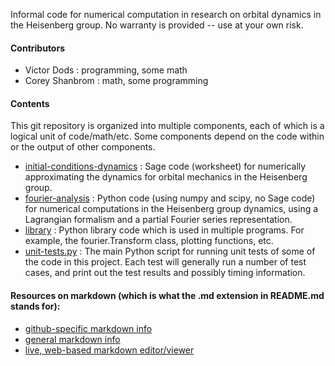Informal code for numerical computation in research on orbital dynamics in the Heisenberg group.
No warranty is provided -- use at your own risk.

#### Contributors

- Victor Dods    : programming, some math
- Corey Shanbrom : math, some programming

#### Contents

This git repository is organized into multiple components, each of which is a logical
unit of code/math/etc.  Some components depend on the code within or the output of other
components.

-   [initial-conditions-dynamics](https://github.com/vdods/heisenberg/tree/master/initial-conditions-dynamics) :
    Sage code (worksheet) for numerically approximating the dynamics for orbital mechanics in the Heisenberg group.
-   [fourier-analysis](https://github.com/vdods/heisenberg/tree/master/fourier-analysis) : Python
    code (using numpy and scipy, no Sage code) for numerical computations in the Heisenberg group
    dynamics, using a Lagrangian formalism and a partial Fourier series representation.
-   [library](https://github.com/vdods/heisenberg/tree/master/library) : Python library code which
    is used in multiple programs.  For example, the fourier.Transform class, plotting functions, etc.
-   [unit-tests.py](https://github.com/vdods/heisenberg/blob/master/unit-tests.py) : The main Python
    script for running unit tests of some of the code in this project.  Each test will generally
    run a number of test cases, and print out the test results and possibly timing information.

#### Resources on markdown (which is what the .md extension in README.md stands for):

-   [github-specific markdown info](https://help.github.com/articles/github-flavored-markdown)
-   [general markdown info](https://help.github.com/articles/markdown-basics)
-   [live, web-based markdown editor/viewer](http://www.markdownviewer.com/)

